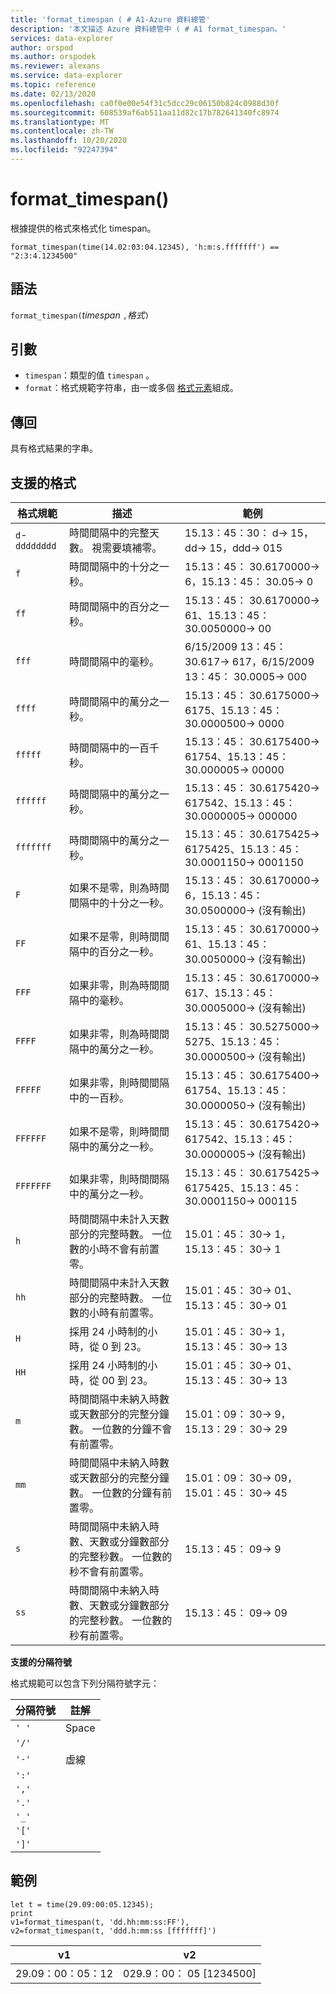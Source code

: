 ```yaml
---
title: 'format_timespan ( # A1-Azure 資料總管'
description: '本文描述 Azure 資料總管中 ( # A1 format_timespan。'
services: data-explorer
author: orspod
ms.author: orspodek
ms.reviewer: alexans
ms.service: data-explorer
ms.topic: reference
ms.date: 02/13/2020
ms.openlocfilehash: ca0f0e00e54f31c5dcc29c06150b824c0988d30f
ms.sourcegitcommit: 608539af6ab511aa11d82c17b782641340fc8974
ms.translationtype: MT
ms.contentlocale: zh-TW
ms.lasthandoff: 10/20/2020
ms.locfileid: "92247394"
---
```

# <a name="format_timespan"></a>format_timespan()

根據提供的格式來格式化 timespan。

```kusto
format_timespan(time(14.02:03:04.12345), 'h:m:s.fffffff') == "2:3:4.1234500"
```

## <a name="syntax"></a>語法

`format_timespan(`*timespan* `,`*格式*`)`

## <a name="arguments"></a>引數

* `timespan`：類型的值 `timespan` 。
* `format`：格式規範字符串，由一或多個 [格式元素](#supported-formats)組成。

## <a name="returns"></a>傳回

具有格式結果的字串。

## <a name="supported-formats"></a>支援的格式

|格式規範   |描述    |範例
|---|---|---
|`d`-`dddddddd` |時間間隔中的完整天數。 視需要填補零。|   15.13：45：30： d-> 15，dd-> 15，ddd-> 015
|`f`    |時間間隔中的十分之一秒。 |15.13：45： 30.6170000-> 6，15.13：45： 30.05-> 0
|`ff`   |時間間隔中的百分之一秒。 |15.13：45： 30.6170000-> 61、15.13：45： 30.0050000-> 00
|`fff`  |時間間隔中的毫秒。 |6/15/2009 13：45： 30.617-> 617，6/15/2009 13：45： 30.0005-> 000
|`ffff` |時間間隔中的萬分之一秒。 |15.13：45： 30.6175000-> 6175、15.13：45： 30.0000500-> 0000
|`fffff`    |時間間隔中的一百千秒。 |15.13：45： 30.6175400-> 61754、15.13：45： 30.000005-> 00000
|`ffffff`   |時間間隔中的萬分之一秒。 |15.13：45： 30.6175420-> 617542、15.13：45： 30.0000005-> 000000
|`fffffff`  |時間間隔中的萬分之一秒。 |15.13：45： 30.6175425-> 6175425、15.13：45： 30.0001150-> 0001150
|`F`    |如果不是零，則為時間間隔中的十分之一秒。 |15.13：45： 30.6170000-> 6，15.13：45： 30.0500000-> (沒有輸出) 
|`FF`   |如果不是零，則時間間隔中的百分之一秒。 |15.13：45： 30.6170000-> 61、15.13：45： 30.0050000-> (沒有輸出) 
|`FFF`  |如果非零，則為時間間隔中的毫秒。 |15.13：45： 30.6170000-> 617、15.13：45： 30.0005000-> (沒有輸出) 
|`FFFF` |如果非零，則為時間間隔中的萬分之一秒。 |15.13：45： 30.5275000-> 5275、15.13：45： 30.0000500-> (沒有輸出) 
|`FFFFF`    |如果非零，則時間間隔中的一百秒。 |15.13：45： 30.6175400-> 61754、15.13：45： 30.0000050-> (沒有輸出) 
|`FFFFFF`   |如果不是零，則時間間隔中的萬分之一秒。 |15.13：45： 30.6175420-> 617542、15.13：45： 30.0000005-> (沒有輸出) 
|`FFFFFFF`  |如果非零，則時間間隔中的萬分之一秒。 |15.13：45： 30.6175425-> 6175425、15.13：45： 30.0001150-> 000115
|`h`    |時間間隔中未計入天數部分的完整時數。 一位數的小時不會有前置零。 |15.01：45： 30-> 1，15.13：45： 30-> 1
|`hh`   |時間間隔中未計入天數部分的完整時數。 一位數的小時有前置零。 |15.01：45： 30-> 01、15.13：45： 30-> 01
|`H`    |採用 24 小時制的小時，從 0 到 23。 |15.01：45： 30-> 1，15.13：45： 30-> 13
|`HH`   |採用 24 小時制的小時，從 00 到 23。 |15.01：45： 30-> 01、15.13：45： 30-> 13
|`m`    |時間間隔中未納入時數或天數部分的完整分鐘數。 一位數的分鐘不會有前置零。 |15.01：09： 30-> 9，15.13：29： 30-> 29
|`mm`   |時間間隔中未納入時數或天數部分的完整分鐘數。 一位數的分鐘有前置零。 |15.01：09： 30-> 09，15.01：45： 30-> 45
|`s`    |時間間隔中未納入時數、天數或分鐘數部分的完整秒數。 一位數的秒不會有前置零。 |15.13：45： 09-> 9
|`ss`   |時間間隔中未納入時數、天數或分鐘數部分的完整秒數。 一位數的秒有前置零。 |15.13：45： 09-> 09

**支援的分隔符號**

格式規範可以包含下列分隔符號字元：

|分隔符號|註解|
|---------|-------|
|`' '`| Space|
|`'/'`||
|`'-'`|虛線|
|`':'`||
|`','`||
|`'.'`||
|`'_'`||
|`'['`||
|`']'`||

## <a name="examples"></a>範例

<!-- csl: https://help.kusto.windows.net/Samples -->
```kusto
let t = time(29.09:00:05.12345);
print 
v1=format_timespan(t, 'dd.hh:mm:ss:FF'),
v2=format_timespan(t, 'ddd.h:mm:ss [fffffff]')
```

|v1|v2|
|---|---|
|29.09：00：05：12|029.9：00： 05 [1234500]|
